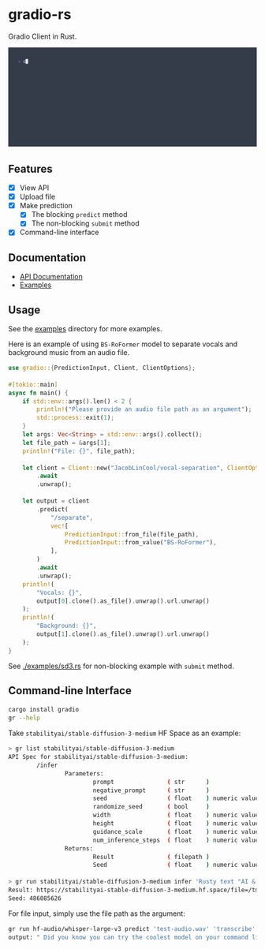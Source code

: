 # gradio-rs

Gradio Client in Rust.

![demo gif](./images/demo.gif)

## Features

- [x] View API
- [x] Upload file
- [x] Make prediction
  - [x] The blocking `predict` method
  - [x] The non-blocking `submit` method
- [x] Command-line interface

## Documentation

- [API Documentation](https://docs.rs/gradio)
- [Examples](./examples/)

## Usage

See the [examples](./examples/) directory for more examples.

Here is an example of using `BS-RoFormer` model to separate vocals and background music from an audio file.

```rust
use gradio::{PredictionInput, Client, ClientOptions};

#[tokio::main]
async fn main() {
    if std::env::args().len() < 2 {
        println!("Please provide an audio file path as an argument");
        std::process::exit(1);
    }
    let args: Vec<String> = std::env::args().collect();
    let file_path = &args[1];
    println!("File: {}", file_path);

    let client = Client::new("JacobLinCool/vocal-separation", ClientOptions::default())
        .await
        .unwrap();

    let output = client
        .predict(
            "/separate",
            vec![
                PredictionInput::from_file(file_path),
                PredictionInput::from_value("BS-RoFormer"),
            ],
        )
        .await
        .unwrap();
    println!(
        "Vocals: {}",
        output[0].clone().as_file().unwrap().url.unwrap()
    );
    println!(
        "Background: {}",
        output[1].clone().as_file().unwrap().url.unwrap()
    );
}
```

See [./examples/sd3.rs](./examples/sd3.rs) for non-blocking example with `submit` method.

## Command-line Interface

```sh
cargo install gradio
gr --help
```

Take `stabilityai/stable-diffusion-3-medium` HF Space as an example:

```sh
> gr list stabilityai/stable-diffusion-3-medium
API Spec for stabilityai/stable-diffusion-3-medium:
        /infer
                Parameters:
                        prompt               ( str      ) 
                        negative_prompt      ( str      ) 
                        seed                 ( float    ) numeric value between 0 and 2147483647
                        randomize_seed       ( bool     ) 
                        width                ( float    ) numeric value between 256 and 1344
                        height               ( float    ) numeric value between 256 and 1344
                        guidance_scale       ( float    ) numeric value between 0.0 and 10.0
                        num_inference_steps  ( float    ) numeric value between 1 and 50
                Returns:
                        Result               ( filepath ) 
                        Seed                 ( float    ) numeric value between 0 and 2147483647

> gr run stabilityai/stable-diffusion-3-medium infer 'Rusty text "AI & CLI" on the snow.' '' 0 true 1024 1024 5 28
Result: https://stabilityai-stable-diffusion-3-medium.hf.space/file=/tmp/gradio/5735ca7775e05f8d56d929d8f57b099a675c0a01/image.webp
Seed: 486085626
```

For file input, simply use the file path as the argument:

```sh
gr run hf-audio/whisper-large-v3 predict 'test-audio.wav' 'transcribe'
output: " Did you know you can try the coolest model on your command line?"
```
